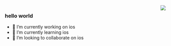 <img align="right" src="https://github-readme-stats.vercel.app/api?username=zhonglaoban&show_icons=true&icon_color=CE1D2D&text_color=718096&bg_color=ffffff&hide_title=true" />

### hello world

- 🔭 I’m currently working on ios
- 🌱 I’m currently learning ios
- 👯 I’m looking to collaborate on ios
<!--
**zhonglaoban/zhonglaoban** is a ✨ _special_ ✨ repository because its `README.md` (this file) appears on your GitHub profile.

Here are some ideas to get you started:

- 🔭 I’m currently working on ios
- 🌱 I’m currently learning ios
- 👯 I’m looking to collaborate on ios
- 🤔 I’m looking for help with ...
- 💬 Ask me about ...
- 📫 How to reach me: 1049056949@qq.com
- 😄 Pronouns: ...
- ⚡ Fun fact: ...
-->
